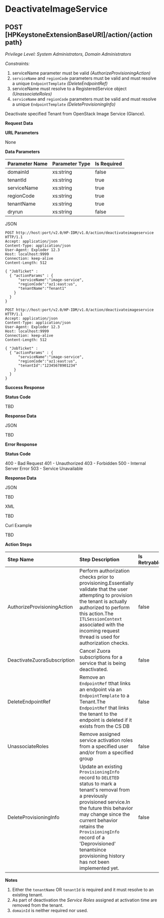 # DeactivateImageService
## POST [HPKeystoneExtensionBaseURI]/action/{action path}
*Privilege Level: System Administrators, Domain Administrators*  
 
*Constraints:*  

1.  serviceName parameter must be valid _(AuthorizeProvisioningAction)_
2.  ```serviceName``` and ```regionCode``` parameters must be valid and must resolve a unique ```EndpointTemplate``` _(DeleteEndpointRef)_
3.  serviceName must resolve to a RegisteredService object _(UnassociateRoles)_
4.  ```serviceName``` and ```regionCode``` parameters must be valid and must resolve a unique ```EndpointTemplate``` _(DeleteProvisioningInfo)_

Deactivate specified Tenant from OpenStack Image Service (Glance).

**Request Data**  

**URL Parameters**

None

**Data Parameters**

|Parameter Name|Parameter Type| Is Required|
|:----------------|:----------------|:----------------|
|domainId|xs:string|false|
|tenantId|xs:string|true|
|serviceName|xs:string|true|
|regionCode|xs:string|true|
|tenantName|xs:string|true|
|dryrun|xs:string|false|

JSON

```
POST http://host:port/v2.0/HP-IDM/v1.0/action/deactivateimageservice HTTP/1.1
Accept: application/json
Content-Type: application/json
User-Agent: Exploder 12.3
Host: localhost:9999
Connection: keep-alive
Content-Length: 512

{ "JobTicket" :
  { "actionParams" : {
      "serviceName":"image-service",
      "regionCode":"az1:east:us",
      "tenantName":"Tenant1"
    }
  }
}
```

```
POST http://host:port/v2.0/HP-IDM/v1.0/action/deactivateimageservice HTTP/1.1
Accept: application/json
Content-Type: application/json
User-Agent: Exploder 12.3
Host: localhost:9999
Connection: keep-alive
Content-Length: 512

{ "JobTicket" :
  { "actionParams" : {
      "serviceName":"image-service",
      "regionCode":"az1:east:us",
      "tenantId":"12345678901234"
    }
  }
}
```

**Success Response**

**Status Code**

TBD

**Response Data**

JSON

TBD

**Error Response**

**Status Code**

400 - Bad Request
401 - Unauthorized
403 - Forbidden
500 - Internal Server Error
503 - Service Unavailable

**Response Data**

JSON

TBD  

XML

TBD  

Curl Example

TBD 

**Action Steps**


|Step Name|Step Description|Is Retryable|
|:----------------|:----------------|:----------------|
|AuthorizeProvisioningAction|Perform authorization checks prior to provisioning.Essentially validate that the user attempting to provision the tenant is actually authorized to perform this action.The ```ITLSessionContext``` associated with the incoming request thread is used for authorization checks.|false|
|DeactivateZuoraSubscription|Cancel Zuora subscriptions for a service that is being deactivated.|false|
|DeleteEndpointRef|Remove an ```EndpointRef``` tthat links an endpoint via an ```EndpointTemplate``` to a Tenant.The ```EndpointRef``` that links the tenant to the endpoint is deleted if it exists from the CS DB|false|
|UnassociateRoles|Remove assigned service activation roles from a specified user and/or from a specified group|false|
|DeleteProvisioningInfo|Update an existing ```ProvisioningInfo``` record to ```DELETED``` status to mark a tenant's removal from a previously provisioned service.In the future this behavior may change since the current behavior retains the ```ProvisioningInfo``` record of a 'Deprovisioned' tenantsince provisioning history has not been implemented yet.|false|


**Notes**

1.  Either the ```tenantName``` OR ```tenantId``` is required and it must resolve to an existing tenant.
2.  As part of deactivation the *Service Roles* assigned at activation time are removed from the tenant. 
3.  ```domainId``` is neither required nor used.

